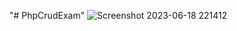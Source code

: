 "# PhpCrudExam" 
![Screenshot 2023-06-18 221412](https://github.com/abunaiim25/PhpCrudExam/assets/75266387/cc148f40-5c6d-4bc8-bc35-ac53d8dfe555)
